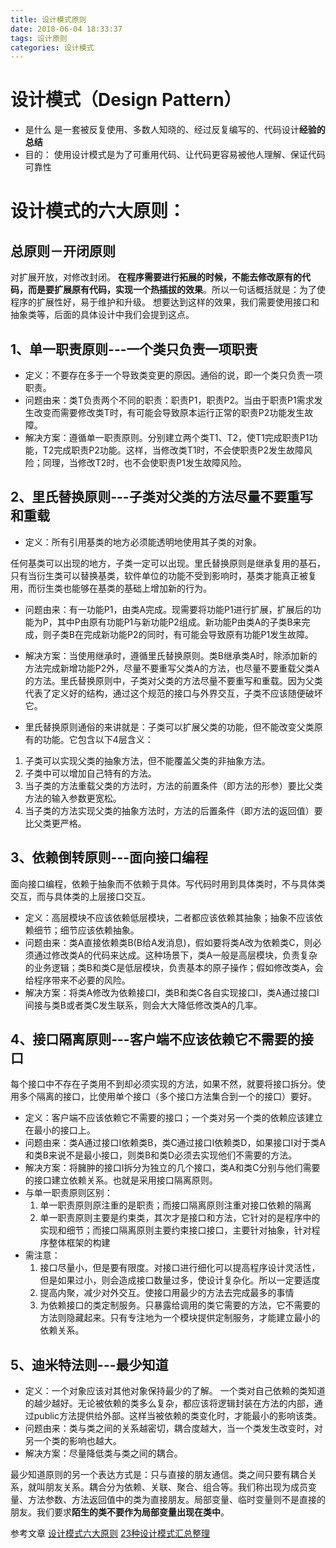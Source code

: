 ```yaml
---
title: 设计模式原则
date: 2018-06-04 18:33:37
tags: 设计原则
categories: 设计模式
---
```


# 设计模式（Design Pattern） 
- 是什么
是一套被反复使用、多数人知晓的、经过反复编写的、代码设计**经验的总结**
- 目的： 
使用设计模式是为了可重用代码、让代码更容易被他人理解、保证代码可靠性

# 设计模式的六大原则：
## 总原则－开闭原则
对扩展开放，对修改封闭。
**在程序需要进行拓展的时候，不能去修改原有的代码，而是要扩展原有代码，实现一个热插拔的效果**。所以一句话概括就是：为了使程序的扩展性好，易于维护和升级。
想要达到这样的效果，我们需要使用接口和抽象类等，后面的具体设计中我们会提到这点。
<!-- more -->
## 1、单一职责原则---一个类只负责一项职责
- 定义：不要存在多于一个导致类变更的原因。通俗的说，即一个类只负责一项职责。 
- 问题由来：类T负责两个不同的职责：职责P1，职责P2。当由于职责P1需求发生改变而需要修改类T时，有可能会导致原本运行正常的职责P2功能发生故障。
- 解决方案：遵循单一职责原则。分别建立两个类T1、T2，使T1完成职责P1功能，T2完成职责P2功能。这样，当修改类T1时，不会使职责P2发生故障风险；同理，当修改T2时，也不会使职责P1发生故障风险。

## 2、里氏替换原则---子类对父类的方法尽量不要重写和重载

- 定义：所有引用基类的地方必须能透明地使用其子类的对象。

任何基类可以出现的地方，子类一定可以出现。里氏替换原则是继承复用的基石，只有当衍生类可以替换基类，软件单位的功能不受到影响时，基类才能真正被复用，而衍生类也能够在基类的基础上增加新的行为。
- 问题由来：有一功能P1，由类A完成。现需要将功能P1进行扩展，扩展后的功能为P，其中P由原有功能P1与新功能P2组成。新功能P由类A的子类B来完成，则子类B在完成新功能P2的同时，有可能会导致原有功能P1发生故障。
- 解决方案：当使用继承时，遵循里氏替换原则。类B继承类A时，除添加新的方法完成新增功能P2外，尽量不要重写父类A的方法，也尽量不要重载父类A的方法。里氏替换原则中，子类对父类的方法尽量不要重写和重载。因为父类代表了定义好的结构，通过这个规范的接口与外界交互，子类不应该随便破坏它。


- 里氏替换原则通俗的来讲就是：子类可以扩展父类的功能，但不能改变父类原有的功能。它包含以下4层含义：
1. 子类可以实现父类的抽象方法，但不能覆盖父类的非抽象方法。 
2. 子类中可以增加自己特有的方法。 
3. 当子类的方法重载父类的方法时，方法的前置条件（即方法的形参）要比父类方法的输入参数更宽松。 
4. 当子类的方法实现父类的抽象方法时，方法的后置条件（即方法的返回值）要比父类更严格。

## 3、依赖倒转原则---面向接口编程
面向接口编程，依赖于抽象而不依赖于具体。写代码时用到具体类时，不与具体类交互，而与具体类的上层接口交互。
- 定义：高层模块不应该依赖低层模块，二者都应该依赖其抽象；抽象不应该依赖细节；细节应该依赖抽象。 
- 问题由来：类A直接依赖类B(B给A发消息)，假如要将类A改为依赖类C，则必须通过修改类A的代码来达成。这种场景下，类A一般是高层模块，负责复杂的业务逻辑；类B和类C是低层模块，负责基本的原子操作；假如修改类A，会给程序带来不必要的风险。
- 解决方案：将类A修改为依赖接口I，类B和类C各自实现接口I，类A通过接口I间接与类B或者类C发生联系，则会大大降低修改类A的几率。

## 4、接口隔离原则---客户端不应该依赖它不需要的接口
每个接口中不存在子类用不到却必须实现的方法，如果不然，就要将接口拆分。使用多个隔离的接口，比使用单个接口（多个接口方法集合到一个的接口）要好。
- 定义：客户端不应该依赖它不需要的接口；一个类对另一个类的依赖应该建立在最小的接口上。 
- 问题由来：类A通过接口I依赖类B，类C通过接口I依赖类D，如果接口I对于类A和类B来说不是最小接口，则类B和类D必须去实现他们不需要的方法。
- 解决方案：将臃肿的接口I拆分为独立的几个接口，类A和类C分别与他们需要的接口建立依赖关系。也就是采用接口隔离原则。
- 与单一职责原则区别：
  1. 单一职责原则原注重的是职责；而接口隔离原则注重对接口依赖的隔离
  2. 单一职责原则主要是约束类，其次才是接口和方法，它针对的是程序中的实现和细节；而接口隔离原则主要约束接口接口，主要针对抽象，针对程序整体框架的构建
- 需注意：
  1. 接口尽量小，但是要有限度。对接口进行细化可以提高程序设计灵活性，但是如果过小，则会造成接口数量过多，使设计复杂化。所以一定要适度
  2. 提高内聚，减少对外交互。使接口用最少的方法去完成最多的事情
  3. 为依赖接口的类定制服务。只暴露给调用的类它需要的方法，它不需要的方法则隐藏起来。只有专注地为一个模块提供定制服务，才能建立最小的依赖关系。

## 5、迪米特法则---最少知道
- 定义：一个对象应该对其他对象保持最少的了解。 
一个类对自己依赖的类知道的越少越好。无论被依赖的类多么复杂，都应该将逻辑封装在方法的内部，通过public方法提供给外部。这样当被依赖的类变化时，才能最小的影响该类。
- 问题由来：类与类之间的关系越密切，耦合度越大，当一个类发生改变时，对另一个类的影响也越大。
- 解决方案：尽量降低类与类之间的耦合。



最少知道原则的另一个表达方式是：只与直接的朋友通信。类之间只要有耦合关系，就叫朋友关系。耦合分为依赖、关联、聚合、组合等。我们称出现为成员变量、方法参数、方法返回值中的类为直接朋友。局部变量、临时变量则不是直接的朋友。我们要求**陌生的类不要作为局部变量出现在类中**。



参考文章
[设计模式六大原则](http://www.uml.org.cn/sjms/201211023.asp)
[23种设计模式汇总整理](https://blog.csdn.net/jason0539/article/details/44956775)